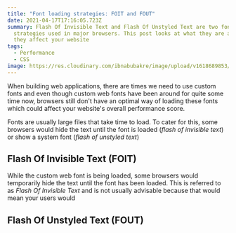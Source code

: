```yaml
---
title: "Font loading strategies: FOIT and FOUT"
date: 2021-04-17T17:16:05.723Z
summary: Flash Of Invisible Text and Flash Of Unstyled Text are two font loading
  strategies used in major browsers. This post looks at what they are and how
  they affect your website
tags:
  - Performance
  - CSS
image: https://res.cloudinary.com/ibnabubakre/image/upload/v1618689853/Group_34.png
---
```

When building web applications, there are times we need to use custom fonts and even though custom web fonts have been around for quite some time now, browsers still don't have an optimal way of loading these fonts which could affect your website's overall performance score.

Fonts are usually large files that take time to load. To cater for this, some browsers would hide the text until the font is loaded (*flash of invisible text*) or show a system font (*flash of unstyled text*)

## Flash Of Invisible Text (FOIT)

While the custom web font is being loaded, some browsers would temporarily hide the text until the font has been loaded. This is referred to as *Flash Of Invisible Text* and is not usually advisable because that would mean your users would 

## Flash Of Unstyled Text (FOUT)